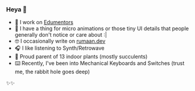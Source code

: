 ### Heya 👋

- 🔭 I work on [Edumentors](https://edumentors.co.uk)
- 🤤 I have a thing for micro animations or those tiny UI details that people generally don't notice or care about :|
- 🤓 I occasionally write on [rumaan.dev](https://rumaan.dev)
- 🎧 I like listening to Synth/Retrowave
- 🌱 Proud parent of 13 indoor plants (mostly succulents)
- ⌨️ Recently, I've been into Mechanical Keyboards and Switches (trust me, the rabbit hole goes deep)

✨✨
